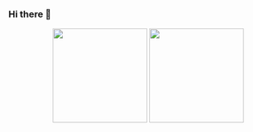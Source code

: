 ### Hi there 👋
<div align="center">
<span>  </span>
<img height="170px" src="https://github-readme-stats.vercel.app/api?username=AprDeci&show_icons=true&hide=prs&count_private==true" /><span>        </span><img height="170px" src="https://github-readme-stats.vercel.app/api/top-langs/?username=AprDeci&layout=compact&langs_count=8&hide=html,css" />
<span>  </span>
</div>
<div align="center">
